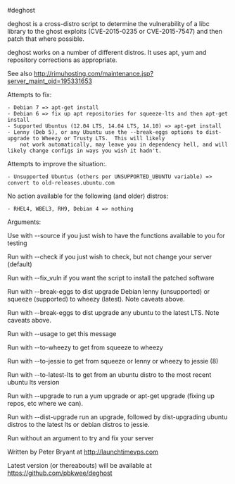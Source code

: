 #deghost

deghost is a cross-distro script to determine the vulnerability of a libc library to the ghost exploits (CVE-2015-0235 or CVE-2015-7547) and then patch that where possible.

deghost works on a number of different distros. It uses apt, yum and repository corrections as appropriate.

See also http://rimuhosting.com/maintenance.jsp?server_maint_oid=195331653

Attempts to fix:

    - Debian 7 => apt-get install
    - Debian 6 => fix up apt repositories for squeeze-lts and then apt-get install
    - Supported Ubuntus (12.04 LTS, 14.04 LTS, 14.10) => apt-get install
    - Lenny (Deb 5), or any Ubuntu use the --break-eggs options to dist-upgrade to Wheezy or Trusty LTS.  This will likely 
        not work automatically, may leave you in dependency hell, and will likely change configs in ways you wish it hadn't.
        
Attempts to improve the situation:.
        
    - Unsupported Ubuntus (others per UNSUPPORTED_UBUNTU variable) => convert to old-releases.ubuntu.com
    
No action available for the following (and older) distros:
    
    - RHEL4, WBEL3, RH9, Debian 4 => nothing
        
Arguments:
  
Use with --source if you just wish to have the functions available to you for testing

Run with --check if you just wish to check, but not change your server (default)

Run with --fix_vuln if you want the script to install the patched software

Run with --break-eggs to dist upgrade Debian lenny (unsupported) or squeeze (supported) to wheezy (latest).  Note caveats above.

Run with --break-eggs to dist upgrade any ubuntu to the latest LTS.  Note caveats above.

Run with --usage to get this message

Run with --to-wheezy to get from squeeze to wheezy

Run with --to-jessie to get from squeeze or lenny or wheezy to jessie (8)

Run with --to-latest-lts to get from an ubuntu distro to the most recent ubuntu lts version

Run with --upgrade to run a yum upgrade or apt-get upgrade (fixing up repos, etc where we can).

Run with --dist-upgrade run an upgrade, followed by dist-upgrading ubuntu distros to the latest lts or debian distros to jessie.

Run without an argument to try and fix your server

Written by Peter Bryant at http://launchtimevps.com

Latest version (or thereabouts) will be available at https://github.com/pbkwee/deghost


